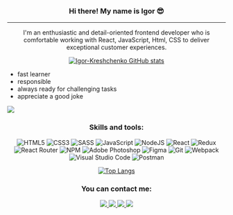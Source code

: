 <div style="text-align: center">

### Hi there! My name is Igor 😎

---

I'm an enthusiastic and detail-oriented frontend developer who is comfortable working with React, JavaScript, Html, CSS to deliver exceptional customer experiences.

[![Igor-Kreshchenko GitHub stats](https://github-readme-stats.vercel.app/api?username=Igor-Kreshchenko&show_icons=true&hide=issues&theme=tokyonight)](https://github.com/Igor-Kreshchenko/github-readme-stats)

</div>

- fast learner
- responsible
- always ready for challenging tasks
- appreciate a good joke

![](https://komarev.com/ghpvc/?username=Igor-Kreshchenko)

<div style="text-align: center">

### Skills and tools:

![HTML5](https://img.shields.io/badge/html5-%23E34F26.svg?style=for-the-badge&logo=html5&logoColor=white)
![CSS3](https://img.shields.io/badge/css3-%231572B6.svg?style=for-the-badge&logo=css3&logoColor=white)
![SASS](https://img.shields.io/badge/SASS-hotpink.svg?style=for-the-badge&logo=SASS&logoColor=white)
![JavaScript](https://img.shields.io/badge/javascript-%23323330.svg?style=for-the-badge&logo=javascript&logoColor=%23F7DF1E)
![NodeJS](https://img.shields.io/badge/node.js-6DA55F?style=for-the-badge&logo=node.js&logoColor=white)
![React](https://img.shields.io/badge/react-%2320232a.svg?style=for-the-badge&logo=react&logoColor=%2361DAFB)
![Redux](https://img.shields.io/badge/redux-%23593d88.svg?style=for-the-badge&logo=redux&logoColor=white)
![React Router](https://img.shields.io/badge/React_Router-CA4245?style=for-the-badge&logo=react-router&logoColor=white)
![NPM](https://img.shields.io/badge/NPM-%23000000.svg?style=for-the-badge&logo=npm&logoColor=white)
![Adobe Photoshop](https://img.shields.io/badge/adobephotoshop-%2331A8FF.svg?style=for-the-badge&logo=adobephotoshop&logoColor=white)
![Figma](https://img.shields.io/badge/figma-%23F24E1E.svg?style=for-the-badge&logo=figma&logoColor=white)
![Git](https://img.shields.io/badge/git-%23F05033.svg?style=for-the-badge&logo=git&logoColor=white)
![Webpack](https://img.shields.io/badge/webpack-%238DD6F9.svg?style=for-the-badge&logo=webpack&logoColor=black)
![Visual Studio Code](https://img.shields.io/badge/Visual%20Studio%20Code-0078d7.svg?style=for-the-badge&logo=visual-studio-code&logoColor=white)
![Postman](https://img.shields.io/badge/Postman-FF6C37?style=for-the-badge&logo=postman&logoColor=white)

[![Top Langs](https://github-readme-stats.vercel.app/api/top-langs/?username=Igor-Kreshchenko&show_icons=true&theme=tokyonight&layout=compact)](https://github.com/Igor-Kreshchenko/github-readme-stats)

### You can contact me:

<a href="mailto:Igor.kreshchenko@gmail.com" >
<img src="https://img.shields.io/badge/Gmail-D14836?style=for-the-badge&logo=gmail&logoColor=white"></img>
</a>
<a href="https://www.linkedin.com/in/igorkreshchenko/" >
<img src="https://img.shields.io/badge/linkedin-%230077B5.svg?style=for-the-badge&logo=linkedin&logoColor=white"></img>
</a>
<a href="https://t.me/IgorKreshchenko" >
<img src="https://img.shields.io/badge/Telegram-2CA5E0?style=for-the-badge&logo=telegram&logoColor=white"></img>
</a>
<a href="https://www.facebook.com/igor.kreshchenko">
<img src="https://img.shields.io/badge/Facebook-%231877F2.svg?style=for-the-badge&logo=Facebook&logoColor=white"></img>
</a>

</div>
